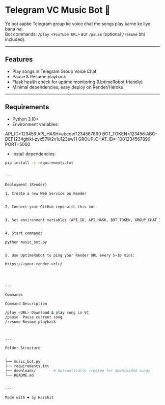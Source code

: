 # Telegram VC Music Bot 🎵

Ye bot aapke Telegram group ke voice chat me songs play karne ke liye bana hai.  
Bot commands: `/play <YouTube URL>` aur `/pause` (optional `/resume` bhi included).  

---

## Features

- Play songs in Telegram Group Voice Chat
- Pause & Resume playback
- Flask health check for uptime monitoring (UptimeRobot friendly)
- Minimal dependencies, easy deploy on Render/Heroku

---

## Requirements

- Python 3.10+
- Environment variables:

API_ID=123456 API_HASH=abcdef1234567890 BOT_TOKEN=123456:ABC-DEF1234ghIkl-zyx57W2v1u123ew11 GROUP_CHAT_ID=-1001234567890 PORT=5000

- Install dependencies:
```bash
pip install -r requirements.txt


---

Deployment (Render)

1. Create a new Web Service on Render


2. Connect your GitHub repo with this bot


3. Set environment variables (API_ID, API_HASH, BOT_TOKEN, GROUP_CHAT_ID, PORT)


4. Start command:

python music_bot.py


5. Use UptimeRobot to ping your Render URL every 5–10 mins:

https://<your-render-url>/




---

Commands

Command	Description

/play <URL>	Download & play song in VC
/pause	Pause current song
/resume	Resume playback



---

Folder Structure

.
├── music_bot.py
├── requirements.txt
├── downloads/        # Automatically created for downloaded songs
└── README.md


---

Made with ❤️ by Harshit